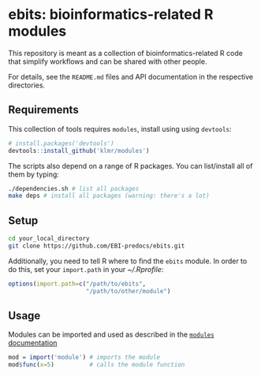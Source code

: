 ebits: bioinformatics-related R modules
=======================================

This repository is meant as a collection of bioinformatics-related R
code that simplify workflows and can be shared with other people.

For details, see the `README.md` files and API documentation in the respective
directories.

Requirements
------------

This collection of tools requires `modules`, install using using `devtools`:

```r
# install.packages('devtools')
devtools::install_github('klmr/modules')
```

The scripts also depend on a range of R packages. You can list/install all
of them by typing:

```sh
./dependencies.sh # list all packages
make deps # install all packages (warning: there's a lot)
```

Setup
-----

```bash
cd your_local_directory
git clone https://github.com/EBI-predocs/ebits.git
```

Additionally, you need to tell R where to find the `ebits` module.
In order to do this, set your `import.path` in your *~/.Rprofile*:

```r
options(import.path=c("/path/to/ebits",
                      "/path/to/other/module")
```

Usage
-----

Modules can be imported and used as described in the
[`modules` documentation](https://github.com/klmr/modules)

```r
mod = import('module') # imports the module
mod$func(x=5)          # calls the module function
```
